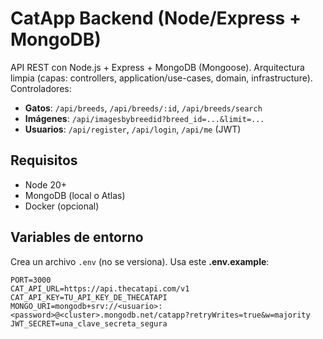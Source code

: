 # CatApp Backend (Node/Express + MongoDB)

API REST con Node.js + Express + MongoDB (Mongoose). Arquitectura limpia (capas: controllers, application/use-cases, domain, infrastructure).  
Controladores:
- **Gatos**: `/api/breeds`, `/api/breeds/:id`, `/api/breeds/search`
- **Imágenes**: `/api/imagesbybreedid?breed_id=...&limit=...`
- **Usuarios**: `/api/register`, `/api/login`, `/api/me` (JWT)

## Requisitos
- Node 20+
- MongoDB (local o Atlas)
- Docker (opcional)

## Variables de entorno
Crea un archivo `.env` (no se versiona). Usa este **.env.example**:

```env
PORT=3000
CAT_API_URL=https://api.thecatapi.com/v1
CAT_API_KEY=TU_API_KEY_DE_THECATAPI
MONGO_URI=mongodb+srv://<usuario>:<password>@<cluster>.mongodb.net/catapp?retryWrites=true&w=majority
JWT_SECRET=una_clave_secreta_segura